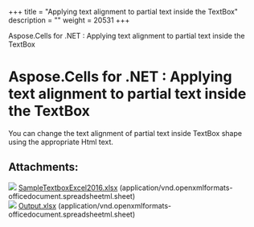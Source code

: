 +++
title = "Applying text alignment to partial text inside the TextBox" 
description = "" 
weight = 20531 
+++

Aspose.Cells for .NET : Applying text alignment to partial text inside the TextBox  

# Aspose.Cells for .NET : Applying text alignment to partial text inside the TextBox


You can change the text alignment of partial text inside TextBox shape using the appropriate Html text.

## Attachments:

![](https://docs2.aspose.com/cells/net/images/icons/bullet_blue.gif) [SampleTextboxExcel2016.xlsx](https://docs2.aspose.com/cells/net/attachments/71303483/71630872.xlsx) (application/vnd.openxmlformats-officedocument.spreadsheetml.sheet)  
![](https://docs2.aspose.com/cells/net/images/icons/bullet_blue.gif) [Output.xlsx](https://docs2.aspose.com/cells/net/attachments/71303483/71630873.xlsx) (application/vnd.openxmlformats-officedocument.spreadsheetml.sheet)  

